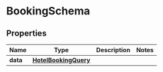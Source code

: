 

# BookingSchema


## Properties

| Name | Type | Description | Notes |
|------------ | ------------- | ------------- | -------------|
|**data** | [**HotelBookingQuery**](HotelBookingQuery.md) |  |  |



